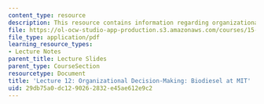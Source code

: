 ```yaml
---
content_type: resource
description: This resource contains information regarding organizational decision-making.
file: https://ol-ocw-studio-app-production.s3.amazonaws.com/courses/15-031j-energy-decisions-markets-and-policies-spring-2012/29db75a0dc1290262832e45ae612e9c2_MIT15_031JS12_lec12.pdf
file_type: application/pdf
learning_resource_types:
- Lecture Notes
parent_title: Lecture Slides
parent_type: CourseSection
resourcetype: Document
title: 'Lecture 12: Organizational Decision-Making: Biodiesel at MIT'
uid: 29db75a0-dc12-9026-2832-e45ae612e9c2
---
```

